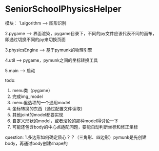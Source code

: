 # SeniorSchoolPhysicsHelper

模块：
1.algorithm --> 图形识别

2.pygame  -->  界面渲染，pygame目录下，不同的py文件应该代表不同的画布，
即通过切换不同的py来切换页面

3.physicsEngine  -->  基于pymunk的物理引擎

4.util -->  pygame，pymunk之间的坐标转换工具

5.main  -->  启动

todo:
1. menu类（pygame）
2. 完成img_model
3. menu里选项的一个通用model
4. 坐标转换的东西（通过配置文件读取）
5. 其他joint的model都要实现
6. 自定义形状的model，或者滚轮的那种model得讨论一下
7. 可能还包含body的中心点适配问题，要能自动判断坐标和修正坐标


question:
1.多边形如何确定质心？？（三角形、四边形）pymunk是先创建body，再通过body创建shape的
